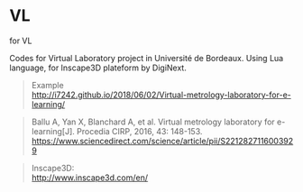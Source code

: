 # VL
for VL

Codes for Virtual Laboratory project in Université de Bordeaux.
Using Lua language, for Inscape3D plateform by DigiNext.

> Example  
http://i7242.github.io/2018/06/02/Virtual-metrology-laboratory-for-e-learning/

> Ballu A, Yan X, Blanchard A, et al. Virtual metrology laboratory for e-learning[J]. Procedia CIRP, 2016, 43: 148-153.  
https://www.sciencedirect.com/science/article/pii/S2212827116003929

> Inscape3D:  
http://www.inscape3d.com/en/
